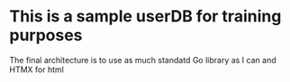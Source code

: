 # This is a sample userDB for training purposes

The final architecture is to use as much standatd Go library as I can and HTMX for html